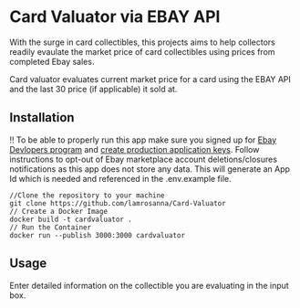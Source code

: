 # Card Valuator via EBAY API

With the surge in card collectibles, this projects aims to help collectors readily evaulate the market price of card collectibles using prices from completed Ebay sales. 

Card valuator evaluates current market price for a card using the EBAY API and the last 30 price (if applicable) it sold at.

## Installation

:bangbang: To be able to properly run this app make sure you signed up for [Ebay Devlopers program](https://developer.ebay.com/) and [create production application keys](https://developer.ebay.com/api-docs/static/gs_create-the-ebay-api-keysets.html). Follow instructions to opt-out of Ebay marketplace account deletions/closures notifications as this app does not store any data. This will generate an App Id which is needed and referenced in the .env.example file. 

```
//Clone the repository to your machine
git clone https://github.com/lamrosanna/Card-Valuator
// Create a Docker Image
docker build -t cardvaluator .
// Run the Container
docker run --publish 3000:3000 cardvaluator
```

## Usage

Enter detailed information on the collectible you are evaluating in the input box. 